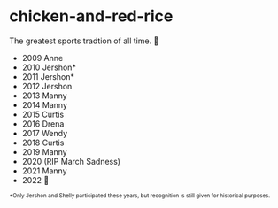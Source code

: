 # chicken-and-red-rice
The greatest sports tradtion of all time. 🐐

- 2009 Anne
- 2010 Jershon*
- 2011 Jershon*
- 2012 Jershon
- 2013 Manny
- 2014 Manny
- 2015 Curtis
- 2016 Drena
- 2017 Wendy
- 2018 Curtis
- 2019 Manny
- 2020 (RIP March Sadness)
- 2021 Manny
- 2022 👑

<sub><sup>*Only Jershon and Shelly participated these years, but recognition is still given for historical purposes.</sup></sub>
